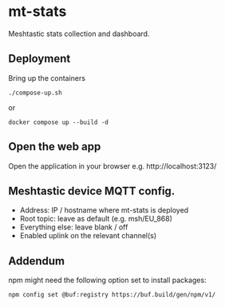 # mt-stats
Meshtastic stats collection and dashboard.

## Deployment
Bring up the containers
```
./compose-up.sh
```
or
```
docker compose up --build -d
```

## Open the web app
Open the application in your browser e.g. http://localhost:3123/

## Meshtastic device MQTT config.

- Address: IP / hostname where mt-stats is deployed
- Root topic: leave as default (e.g. msh/EU_868)
- Everything else: leave blank / off
- Enabled uplink on the relevant channel(s)

## Addendum

npm might need the following option set to install packages:

```
npm config set @buf:registry https://buf.build/gen/npm/v1/
```

